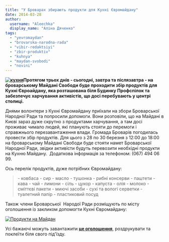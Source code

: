 ```yaml
---
title: "У Броварах збирають продукти для Кухні Євромайдану"
date: 2014-03-28
author: 
  username: "Aleechka"
  display_name: "Аліна Дяченко"
tags: 
  - "yevromaydan"
  - "brovarska-narodna-rada"
  - "vibir-redaktsiyi"
  - "zbir-produktiv"
  - "kuhnya"
  - "maydan-svobodi"
  - "novini"
---
```


**[![кухня](https://mpz.brovary.org/wp-content/uploads/2014/03/kuhnya.jpg)](https://mpz.brovary.org/wp-content/uploads/2014/03/kuhnya.jpg)Протягом трьох днів - сьогодні, завтра та післязавтра - на броварському Майдані Свободи буде проходити збір продуктів для Кухні Євроайдану, яка розташована біля Будинку Профспілок та забезпечує харчування активістів, що досі перебувають у центрі столиці.**

Днями волонтери з Кухні Євромайдану приїхали на збори Броварської Народної Ради та попросили допомоги. Вони розповіли, що на Майдані в Києві зараз дуже скрутно з продуктами харчування, а там досі проживає чимало людей, які планують стояти до перемоги і справжнього перезавантаження влади. Громада Броварів погодилась провести збір продуктів. Для цього з 28 по 30 березня з 12:00 до 18:00 на броварському Майдані Свободи буде стояти намет Броварської Народної Ради, звідки активісти будуть перевозити необхідні продукти на Кухню Майдану.  Додаткова інформація за телефоном: (067) 494 06 99.

Ось перелік продуктів, дуже потрібних Євромайдану:

> \- ковбаса - сир - масло - тушонка - рибні консерви - паштети - кава - чай - лимони - сіль - цукор - капуста - олія - молоко - сміттєві пакети - миючі засоби - сухі та вологі серветки - туалетний папір - пластиковий посуд

Також члени Броварської  Народої Ради розміщують по місту оголошення із закликом допомогти Кухні Євромайдану:

[![Продукти на Майдан](https://mpz.brovary.org/wp-content/uploads/2014/03/Produkti-na-Maydan.jpg)](https://mpz.brovary.org/wp-content/uploads/2014/03/Produkti-na-Maydan.jpg)

Усі бажаючі можуть завантажити **[це оголошення](https://mpz.brovary.org/wp-content/uploads/2014/03/Ogoloshennya-pro-zbir-produktiv-dlya-Maydanu.docx)**, роздрукувати та поклеїти біля свого під'їзду.
